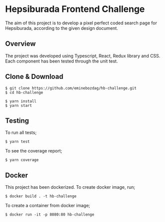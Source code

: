 # Hepsiburada Frontend Challenge

The aim of this project is to develop a pixel perfect coded search page for Hepsiburada, according to the given design document.

## Overview

The project was developed using Typescript, React, Redux library and CSS. <br/> Each component has been tested through the unit test.

## Clone & Download

```
$ git clone https://github.com/eminebozdag/hb-challenge.git
$ cd hb-challenge

$ yarn install
$ yarn start
```

## Testing

To run all tests;

```
$ yarn test
```

To see the coverage report;

```
$ yarn coverage
```

## Docker

This project has been dockerized. To create docker image, run;

```
$ docker build . -t hb-challenge
```

To create a container from docker image;
```
$ docker run -it -p 8080:80 hb-challenge
```
